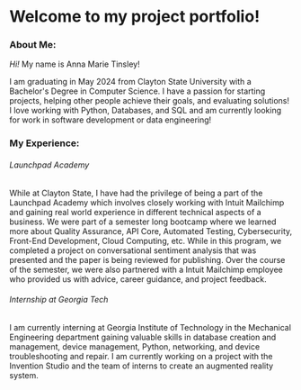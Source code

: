 # Welcome to my project portfolio! 

### About Me:

_Hi!_ My name is Anna Marie Tinsley!

I am graduating in May 2024 from Clayton State University with a Bachelor's Degree in Computer Science. I have a passion for starting projects, helping other people achieve their goals, and evaluating solutions! I love working with Python, Databases, and SQL and am currently looking for work in software development or data engineering!


### My Experience:

###### Launchpad Academy
While at Clayton State, I have had the privilege of being a part of the Launchpad Academy which involves closely working with Intuit Mailchimp and gaining real world experience in different technical aspects of a business. We were part of a semester long bootcamp where we learned more about Quality Assurance, API Core, Automated Testing, Cybersecurity, Front-End Development, Cloud Computing, etc. While in this program, we completed a project on conversational sentiment analysis that was presented and the paper is being reviewed for publishing. Over the course of the semester, we were also partnered with a Intuit Mailchimp employee who provided us with advice, career guidance, and project feedback.

###### Internship at Georgia Tech
I am currently interning at Georgia Institute of Technology in the Mechanical Engineering department gaining valuable skills in database creation and management, device management, Python, networking, and device troubleshooting and repair. I am currently working on a project with the Invention Studio and the team of interns to create an augmented reality system.

